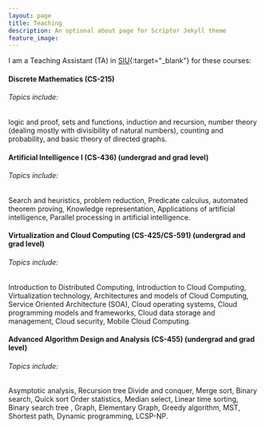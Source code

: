 ```yaml
---
layout: page
title: Teaching
description: An optional about page for Scriptor Jekyll theme
feature_image:
---
```


I am a Teaching Assistant (TA)  in [SIU](https://www.siu.edu){:target="_blank"} for these courses: 

#### Discrete Mathematics (CS-215)
###### Topics include:
logic and proof, sets and functions, induction and recursion, number theory (dealing mostly with divisibility of natural numbers), counting and probability, and basic theory of directed graphs.

#### Artificial Intelligence I (CS-436) (undergrad and grad level)
###### Topics include:
Search and heuristics, problem reduction, Predicate calculus, automated theorem proving, Knowledge representation, Applications of artificial intelligence, Parallel processing in artificial intelligence.

#### Virtualization and Cloud Computing (CS-425/CS-591) (undergrad and grad level)
###### Topics include:
Introduction to Distributed Computing, Introduction to Cloud Computing, Virtualization technology, Architectures and models of Cloud Computing, Service Oriented Architecture (SOA), Cloud operating systems, Cloud programming models and frameworks, Cloud data storage and management, Cloud security, Mobile Cloud Computing.

#### Advanced Algorithm Design and Analysis (CS-455) (undergrad and grad level)
###### Topics include:
Asymptotic analysis, Recursion tree Divide and conquer, Merge sort, Binary search, Quick sort Order statistics, Median select, Linear time sorting, Binary search tree , Graph, Elementary Graph, Greedy algorithm, MST, Shortest path, Dynamic programming, LCSP-NP.


